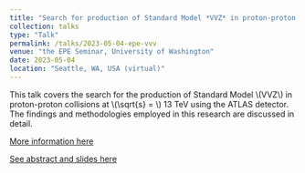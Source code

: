 ```yaml
---
title: "Search for production of Standard Model *VVZ* in proton-proton collisions at √s = 13 TeV with the ATLAS detector"
collection: talks
type: "Talk"
permalink: /talks/2023-05-04-epe-vvv
venue: "the EPE Seminar, University of Washington"
date: 2023-05-04
location: "Seattle, WA, USA (virtual)"
---
```


This talk covers the search for the production of Standard Model \\(VVZ\\) in proton-proton collisions at \\(\sqrt{s} = \\) 13 TeV using the ATLAS detector. The findings and methodologies employed in this research are discussed in detail.

[More information here](https://phys.washington.edu/events/2023-05-04/search-production-standard-model-vvz-proton-proton-collisions-s-13-tev-atlas)

[See abstract and slides here](https://indico.cern.ch/event/1281828/)